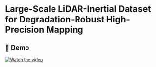 # Large-Scale LiDAR-Inertial Dataset for Degradation-Robust High-Precision Mapping

## 🎥 Demo
[![Watch the video](./images/abstract_play.png)](https://github.com/CNITECH-CV-LAB/Backpack2025/releases/download/v1.0/ral-video-2k.mp4)

